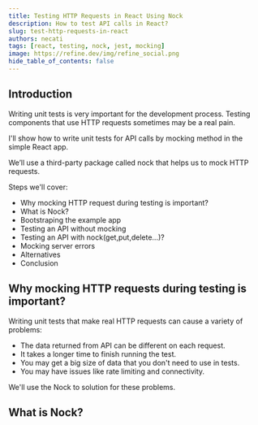 ```yaml
---
title: Testing HTTP Requests in React Using Nock
description: How to test API calls in React?
slug: test-http-requests-in-react
authors: necati
tags: [react, testing, nock, jest, mocking]
image: https://refine.dev/img/refine_social.png
hide_table_of_contents: false
---
```



## Introduction
Writing unit tests is very important for the development process. Testing components that use HTTP requests sometimes may be a real pain.

I'll show how to write unit tests for API calls by mocking method in the simple React app.

We’ll use a third-party package called nock that helps us to mock HTTP requests.

Steps we'll cover: 
- Why mocking HTTP request during testing is important?
- What is Nock?
- Bootstraping the example app
- Testing an API without mocking
- Testing an API with nock(get,put,delete...)?
- Mocking server errors
- Alternatives
- Conclusion

## Why mocking HTTP requests during testing is important?

Writing unit tests that make real HTTP requests can cause a variety of problems:

  - The data returned from API can be different on each request.
  - It takes a longer time to finish running the test.
  - You may get a big size of data that you don't need to use in tests.
  - You may have issues like rate limiting and connectivity.

We'll use the Nock to solution for these problems.


## What is Nock?







